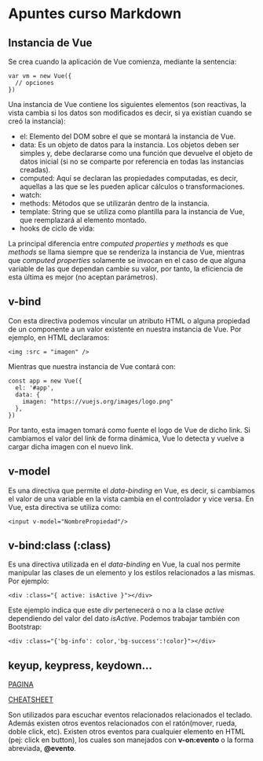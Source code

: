 # Apuntes curso Markdown

## Instancia de Vue

Se crea cuando la aplicación de Vue comienza, mediante la sentencia:
~~~
var vm = new Vue({
  // opciones
})  
~~~ 

Una instancia de Vue contiene los siguientes elementos (son reactivas, la vista cambia si los datos son modificados es decir, si ya existían cuando se creó la instancia):
- el: Elemento del DOM sobre el que se montará la instancia de Vue.
- data: Es un objeto de datos para la instancia. Los objetos deben ser simples y, debe declararse como una función que devuelve el objeto de datos inicial (si no se comparte por referencia en todas las instancias creadas).
- computed: Aquí se declaran las propiedades computadas, es decir, aquellas a las que se les pueden aplicar cálculos o transformaciones.
- watch: 
- methods: Métodos que se utilizarán dentro de la instancia.
- template: String que se utiliza como plantilla para la instancia de Vue, que reemplazará al elemento montado.
- hooks de ciclo de vida:  

La principal diferencia entre *computed properties* y *methods* es que *methods* se llama siempre que se renderiza la instancia de Vue, mientras que *computed properties* solamente se invocan en el caso de que alguna variable de las que dependan cambie su valor, por tanto, la eficiencia de esta última es mejor (no aceptan parámetros).

## v-bind

Con esta directiva podemos vincular un atributo HTML o alguna propiedad de un componente a un valor existente en nuestra instancia de Vue. Por ejemplo, en HTML declaramos:

    <img :src = "imagen" />

Mientras que nuestra instancia de Vue contará con:

~~~
const app = new Vue({
  el: '#app',
  data: {
    imagen: "https://vuejs.org/images/logo.png"
  },
})
~~~ 

Por tanto, esta imagen tomará como fuente el logo de Vue de dicho link. Si cambiamos el valor del link de forma dinámica, Vue lo detecta y vuelve a cargar dicha imagen con el nuevo link.

## v-model
Es una directiva que permite el *data-binding* en Vue, es decir, si cambiamos el valor de una variable en la vista cambia en el controlador y vice versa. En Vue, esta directiva se utiliza como: 

    <input v-model="NombrePropiedad"/>

## v-bind:class (:class)

Es una directiva utilizada en el *data-binding* en Vue, la cual nos permite manipular las clases de un elemento y los estilos relacionados a las mismas. Por ejemplo: 

    <div :class="{ active: isActive }"></div>

Este ejemplo indica que este *div* pertenecerá o no a la clase *active* dependiendo del valor del dato *isActive*. Podemos trabajar también con Bootstrap:

    <div :class="{'bg-info': color,'bg-success':!color}"></div>

## keyup, keypress, keydown...

[PAGINA](https://vuejs.org/v2/guide/events.html#System-Modifier-Keys)

[CHEATSHEET](https://learnvue.co/2020/01/a-vue-event-handling-cheatsheet-the-essentials/)

Son utilizados para escuchar eventos relacionados relacionados el teclado. Además existen otros eventos relacionados con el ratón(mover, rueda, doble click, etc). Existen otros eventos para cualquier elemento en HTML (pej: click en button), los cuales son manejados con **v-on:evento** o la forma abreviada, **@evento**.





